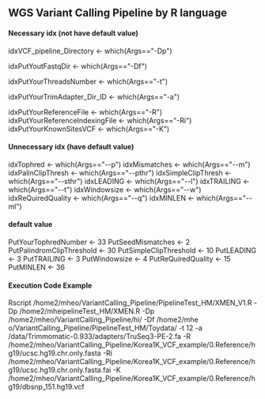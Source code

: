 ## WGS Variant Calling Pipeline by R language


#### Necessary idx (not have default value)
idxVCF_pipeline_Directory <- which(Args=="-Dp")

idxPutYoutFastqDir <- which(Args=="-Df")

idxPutYourThreadsNumber <- which(Args=="-t")

idxPutYourTrimAdapter_Dir_ID <- which(Args=="-a")

idxPutYourReferenceFile <- which(Args=="-R")
idxPutYourReferenceIndexingFile <- which(Args=="-Ri")
idxPutYourKnownSitesVCF <- which(Args=="-K")

#### Unnecessary idx (have default value)
idxTophred <- which(Args=="--p")
idxMismatches <- which(Args=="--m")
idxPalinClipThresh <- which(Args=="--pthr")
idxSimpleClipThresh <- which(Args=="--sthr")
idxLEADING <- which(Args=="--l")
idxTRAILING <- which(Args=="--t")
idxWindowsize <- which(Args=="--w")
idxReQuiredQuality <- which(Args=="--q")
idxMINLEN <- which(Args=="--ml")

#### default value
PutYourTophredNumber <- 33
PutSeedMismatches <- 2
PutPalindromClipThreshold <- 30
PutSimpleClipThreshold <- 10
PutLEADING <- 3
PutTRAILING <- 3
PutWindowsize <- 4
PutReQuiredQuality <- 15
PutMINLEN <- 36



#### Execution Code Example
Rscript /home2/mheo/VariantCalling_Pipeline/PipelineTest_HM/XMEN_V1.R -Dp /home2/mheipelineTest_HM/XMEN.R -Dp /home2/mheo/VariantCalling_Pipeline/hi/ -Df /home2/mhe o/VariantCalling_Pipeline/PipelineTest_HM/Toydata/ -t 12 -a /data/Trimmomatic-0.933/adapters/TruSeq3-PE-2.fa -R /home2/mheo/VariantCalling_Pipeline/Korea1K_VCF_example/0.Reference/hg19/ucsc.hg19.chr.only.fasta -Ri /home2/mheo/VariantCalling_Pipeline/Korea1K_VCF_example/0.Reference/hg19/ucsc.hg19.chr.only.fasta.fai -K /home2/mheo/VariantCalling_Pipeline/Korea1K_VCF_example/0.Reference/hg19/dbsnp_151.hg19.vcf
